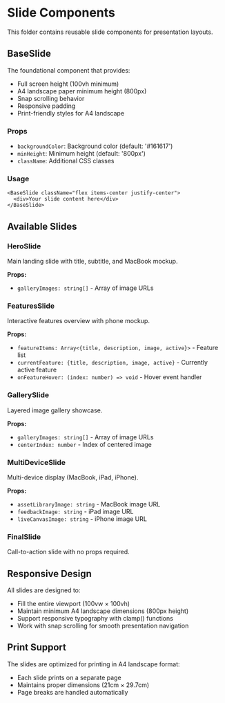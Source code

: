 # Slide Components

This folder contains reusable slide components for presentation layouts.

## BaseSlide

The foundational component that provides:
- Full screen height (100vh minimum)
- A4 landscape paper minimum height (800px)
- Snap scrolling behavior
- Responsive padding
- Print-friendly styles for A4 landscape

### Props
- `backgroundColor`: Background color (default: '#161617')
- `minHeight`: Minimum height (default: '800px')
- `className`: Additional CSS classes

### Usage
```svelte
<BaseSlide className="flex items-center justify-center">
  <div>Your slide content here</div>
</BaseSlide>
```

## Available Slides

### HeroSlide
Main landing slide with title, subtitle, and MacBook mockup.

**Props:**
- `galleryImages: string[]` - Array of image URLs

### FeaturesSlide
Interactive features overview with phone mockup.

**Props:**
- `featureItems: Array<{title, description, image, active}>` - Feature list
- `currentFeature: {title, description, image, active}` - Currently active feature
- `onFeatureHover: (index: number) => void` - Hover event handler

### GallerySlide
Layered image gallery showcase.

**Props:**
- `galleryImages: string[]` - Array of image URLs
- `centerIndex: number` - Index of centered image

### MultiDeviceSlide
Multi-device display (MacBook, iPad, iPhone).

**Props:**
- `assetLibraryImage: string` - MacBook image URL
- `feedbackImage: string` - iPad image URL
- `liveCanvasImage: string` - iPhone image URL

### FinalSlide
Call-to-action slide with no props required.

## Responsive Design

All slides are designed to:
- Fill the entire viewport (100vw × 100vh)
- Maintain minimum A4 landscape dimensions (800px height)
- Support responsive typography with clamp() functions
- Work with snap scrolling for smooth presentation navigation

## Print Support

The slides are optimized for printing in A4 landscape format:
- Each slide prints on a separate page
- Maintains proper dimensions (21cm × 29.7cm)
- Page breaks are handled automatically
